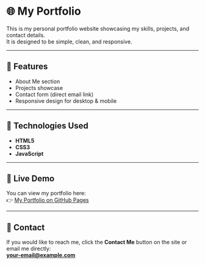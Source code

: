 # 🌐 My Portfolio

This is my personal portfolio website showcasing my skills, projects, and contact details.  
It is designed to be simple, clean, and responsive.

---

## 🚀 Features
- About Me section
- Projects showcase
- Contact form (direct email link)
- Responsive design for desktop & mobile

---

## 📂 Technologies Used
- **HTML5**  
- **CSS3**  
- **JavaScript**

---

## 🔗 Live Demo
You can view my portfolio here:  
👉 [My Portfolio on GitHub Pages](https://sharine50.github.io/PORTFOLIO/)

---

## 📧 Contact
If you would like to reach me, click the **Contact Me** button on the site or email me directly:  
**your-email@example.com**
